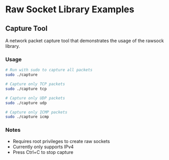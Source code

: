 # Raw Socket Library Examples

## Capture Tool

A network packet capture tool that demonstrates the usage of the rawsock library.

### Usage

```bash
# Run with sudo to capture all packets
sudo ./capture

# Capture only TCP packets
sudo ./capture tcp

# Capture only UDP packets
sudo ./capture udp

# Capture only ICMP packets
sudo ./capture icmp
```

### Notes

- Requires root privileges to create raw sockets
- Currently only supports IPv4
- Press Ctrl+C to stop capture
